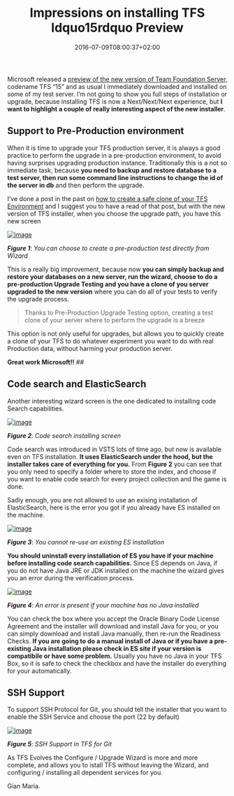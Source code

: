 ﻿---
title: "Impressions on installing TFS ldquo15rdquo Preview"
description: ""
date: 2016-07-09T08:00:37+02:00
draft: false
tags: [Tfs]
categories: [Team Foundation Server]
---
Microsoft released a [preview of the new version of Team Foundation Server](https://www.visualstudio.com/en-us/news/releasenotes/tfs15-relnotes), codename TFS “15” and as usual I immediately downloaded and installed on some of my test server. I’m not going to show you full steps of installation or upgrade, because installing TFS is now a Next/Next/Next experience, but  **I want to highlight a couple of really interesting aspect of the new installer**.

## Support to Pre-Production environment

When it is time to upgrade your TFS production server, it is always a good practice to perform the upgrade in a pre-production environment, to avoid having surprises upgrading production instance. Traditionally this is a not so immediate task, because  **you need to backup and restore database to a test server, then run some command line instructions to change the id of the server in db** and then perform the upgrade.

I’ve done a post in the past on [how to create a safe clone of your TFS Environment](http://www.codewrecks.com/blog/index.php/2015/08/07/create-a-safe-clone-of-your-tfs-environment/) and I suggest you to have a read of that post, but with the new version of TFS installer, when you choose the upgrade path, you have this new screen

[![image](https://www.codewrecks.com/blog/wp-content/uploads/2016/07/image_thumb.png "image")](https://www.codewrecks.com/blog/wp-content/uploads/2016/07/image.png)

 ***Figure 1***: *You can choose to create a pre-production test directly from Wizard*

This is a really big improvement, because now  **you can simply backup and restore your databases on a new server, run the wizard, choose to do a pre-production Upgrade Testing and you have a clone of you server upgraded to the new version** where you can do all of your tests to verify the upgrade process.

> Thanks to Pre-Production Upgrade Testing option, creating a test clone of your server where to perform the upgrade is a breeze

This option is not only useful for upgrades, but allows you to quickly create a clone of your TFS to do whatever experiment you want to do with real Production data, without harming your production server.

 **Great work Microsoft!!** ## 

## Code search and ElasticSearch

Another interesting wizard screen is the one dedicated to installing code Search capabilities.

[![image](https://www.codewrecks.com/blog/wp-content/uploads/2016/07/image_thumb-1.png "image")](https://www.codewrecks.com/blog/wp-content/uploads/2016/07/image-1.png)

 ***Figure 2***: *Code search installing screen*

Code search was introduced in VSTS lots of time ago, but now is available even on TFS installation.  **It uses ElasticSearch under the hood, but the installer takes care of everything for you.** From  **Figure 2** you can see that you only need to specify a folder where to store the index, and choose if you want to enable code search for every project collection and the game is done.

Sadly enough, you are not allowed to use an exising installation of ElasticSearch, here is the error you got if you already have ES installed on the machine.

[![image](https://www.codewrecks.com/blog/wp-content/uploads/2016/07/image_thumb-2.png "image")](https://www.codewrecks.com/blog/wp-content/uploads/2016/07/image-2.png)

 ***Figure 3***: *You cannot re-use an existing ES installation*

 **You should uninstall every installation of ES you have if your machine before installing code search capabilities.** Since ES depends on Java, if you do not have Java JRE or JDK installed on the machine the wizard gives you an error during the verification process.

[![image](https://www.codewrecks.com/blog/wp-content/uploads/2016/07/image_thumb-3.png "image")](https://www.codewrecks.com/blog/wp-content/uploads/2016/07/image-3.png)

 ***Figure 4***: *An error is present if your machine has no Java installed*

You can check the box where you accept the Oracle Binary Code License Agreement and the installer will download and install Java for you, or you can simply download and install Java manually, then re-run the Readiness Checks. **If you are going to do a manual install of Java or if you have a pre-existing Java installation please check in ES site if your version is compatibile or have some problem.** Usually you have no Java in your TFS Box, so it is safe to check the checkbox and have the installer do everything for your automatically.

## 

## SSH Support

To support SSH Protocol for Git, you should tell the installer that you want to enable the SSH Service and choose the port (22 by default)

[![image](https://www.codewrecks.com/blog/wp-content/uploads/2016/07/image_thumb-4.png "image")](https://www.codewrecks.com/blog/wp-content/uploads/2016/07/image-4.png)

 ***Figure 5***: *SSH Support in TFS for Git*

As TFS Evolves the Configure / Upgrade Wizard is more and more complete, and allows you to istall TFS without leaving the Wizard, and configuring / installing all dependent services for you.

Gian Maria.
